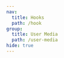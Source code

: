 ```yaml
---
nav:
  title: Hooks
  path: /hook
group:
  title: User Media
  path: /user-media
hide: true
---
```

